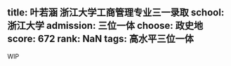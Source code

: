 title: 叶若涵 浙江大学工商管理专业三一录取
school: 浙江大学
admission: 三位一体
choose: 政史地
score: 672
rank: NaN
tags: 高水平三位一体
---
WIP